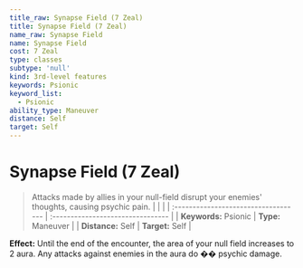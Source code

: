 ```yaml
---
title_raw: Synapse Field (7 Zeal)
title: Synapse Field (7 Zeal)
name_raw: Synapse Field
name: Synapse Field
cost: 7 Zeal
type: classes
subtype: 'null'
kind: 3rd-level features
keywords: Psionic
keyword_list:
  - Psionic
ability_type: Maneuver
distance: Self
target: Self
---
```


# Synapse Field (7 Zeal)

> Attacks made by allies in your null-field disrupt your enemies' thoughts, causing psychic pain.
> |  |  |
> | :\----------------------------------- | :-------------------------------- |
> | **Keywords:** Psionic | **Type:** Maneuver |
> | **Distance:** Self | **Target:** Self |

**Effect:** Until the end of the encounter, the area of your null field increases to 2 aura. Any attacks against enemies in the aura do �� psychic damage.
